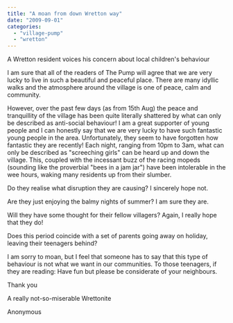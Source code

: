```yaml
---
title: "A moan from down Wretton way"
date: "2009-09-01"
categories: 
  - "village-pump"
  - "wretton"
---
```


A Wretton resident voices his concern about local children's behaviour

I am sure that all of the readers of The Pump will agree that we are very lucky to live in such a beautiful and peaceful place. There are many idyllic walks and the atmosphere around the village is one of peace, calm and community.

However, over the past few days (as from 15th Aug) the peace and tranquillity of the village has been quite literally shattered by what can only be described as anti-social behaviour! I am a great supporter of young people and I can honestly say that we are very lucky to have such fantastic young people in the area. Unfortunately, they seem to have forgotten how fantastic they are recently! Each night, ranging from 10pm to 3am, what can only be described as "screeching girls" can be heard up and down the village. This, coupled with the incessant buzz of the racing mopeds (sounding like the proverbial "bees in a jam jar") have been intolerable in the wee hours, waking many residents up from their slumber.

Do they realise what disruption they are causing? I sincerely hope not.

Are they just enjoying the balmy nights of summer? I am sure they are.

Will they have some thought for their fellow villagers? Again, I really hope that they do!

Does this period coincide with a set of parents going away on holiday, leaving their teenagers behind?

I am sorry to moan, but I feel that someone has to say that this type of behaviour is not what we want in our communities. To those teenagers, if they are reading: Have fun but please be considerate of your neighbours.

Thank you

A really not-so-miserable Wrettonite

Anonymous
